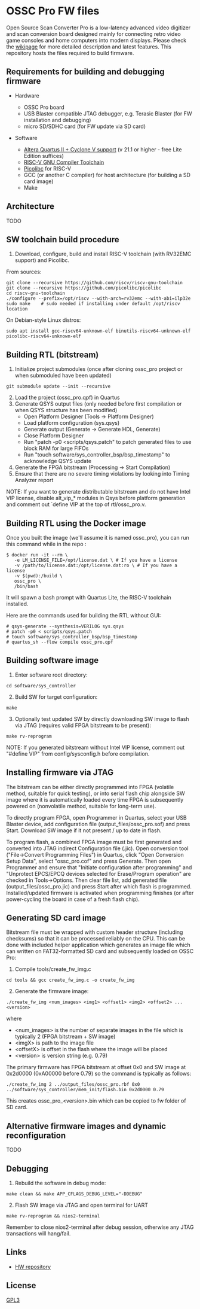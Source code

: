 OSSC Pro FW files
==============

Open Source Scan Converter Pro is a low-latency advanced video digitizer and scan conversion board designed mainly for connecting retro video game consoles and home computers into modern displays. Please check the [wikipage](http://junkerhq.net/xrgb/index.php?title=OSSC_Pro) for more detailed description and latest features. This repository hosts the files required to build firmware.

Requirements for building and debugging firmware
---------------------------------------------------
* Hardware
  * OSSC Pro board
  * USB Blaster compatible JTAG debugger, e.g. Terasic Blaster (for FW installation and debugging)
  * micro SD/SDHC card (for FW update via SD card)

* Software
  * [Altera Quartus II + Cyclone V support](http://dl.altera.com/?edition=lite) (v 21.1 or higher - free Lite Edition suffices)
  * [RISC-V GNU Compiler Toolchain](https://github.com/riscv/riscv-gnu-toolchain)
  * [Picolibc](https://github.com/picolibc/picolibc) for RISC-V
  * GCC (or another C compiler) for host architecture (for building a SD card image)
  * Make


Architecture
------------------------------
TODO


SW toolchain build procedure
--------------------------
1. Download, configure, build and install RISC-V toolchain (with RV32EMC support) and Picolibc.

From sources:
~~~~
git clone --recursive https://github.com/riscv/riscv-gnu-toolchain
git clone --recursive https://github.com/picolibc/picolibc
cd riscv-gnu-toolchain
./configure --prefix=/opt/riscv --with-arch=rv32emc --with-abi=ilp32e
sudo make    # sudo needed if installing under default /opt/riscv location
~~~~
On Debian-style Linux distros:
~~~~
sudo apt install gcc-riscv64-unknown-elf binutils-riscv64-unknown-elf picolibc-riscv64-unknown-elf
~~~~


Building RTL (bitstream)
--------------------------
1. Initialize project submodules (once after cloning ossc_pro project or when submoduled have been updated)
~~~~
git submodule update --init --recursive
~~~~
2. Load the project (ossc_pro.qpf) in Quartus
3. Generate QSYS output files (only needed before first compilation or when QSYS structure has been modified)
    * Open Platform Designer (Tools -> Platform Designer)
    * Load platform configuration (sys.qsys)
    * Generate output (Generate -> Generate HDL, Generate)
    * Close Platform Designer
    * Run "patch -p0 <scripts/qsys.patch" to patch generated files to use block RAM for large FIFOs
    * Run "touch software/sys_controller_bsp/bsp_timestamp" to acknowledge QSYS update
4. Generate the FPGA bitstream (Processing -> Start Compilation)
5. Ensure that there are no severe timing violations by looking into Timing Analyzer report

NOTE: If you want to generate distributable bitstream and do not have Intel VIP license, disable alt_vip_* modules in Qsys before platform generation and comment out \`define VIP at the top of rtl/ossc_pro.v.

Building RTL using the Docker image
--------------------------
Once you built the image (we'll assume it is named ossc_pro), you can run this command while in the repo :

~~~~
$ docker run -it --rm \
   -e LM_LICENSE_FILE=/opt/license.dat \ # If you have a license
   -v /path/to/license.dat:/opt/license.dat:ro \ # If you have a license
   -v $(pwd):/build \
   ossc_pro \
   /bin/bash
~~~~

It will spawn a bash prompt with Quartus Lite, the RISC-V toolchain installed.

Here are the commands used for building the RTL without GUI:
~~~~
# qsys-generate --synthesis=VERILOG sys.qsys
# patch -p0 < scripts/qsys.patch
# touch software/sys_controller_bsp/bsp_timestamp
# quartus_sh --flow compile ossc_pro.qpf
~~~~

Building software image
--------------------------
1. Enter software root directory:
~~~~
cd software/sys_controller
~~~~
2. Build SW for target configuration:
~~~~
make
~~~~
3. Optionally test updated SW by directly downloading SW image to flash via JTAG (requires valid FPGA bitstream to be present):
~~~~
make rv-reprogram
~~~~
NOTE: If you generated bitstream without Intel VIP license, comment out "#define VIP" from config/sysconfig.h before compilation.


Installing firmware via JTAG
--------------------------
The bitstream can be either directly programmed into FPGA (volatile method, suitable for quick testing), or into serial flash chip alongside SW image where it is automatically loaded every time FPGA is subsequently powered on (nonvolatile method, suitable for long-term use).

To directly program FPGA, open Programmer in Quartus, select your USB Blaster device, add configuration file (output_files/ossc_pro.sof) and press Start. Download SW image if it not present / up to date in flash.

To program flash, a combined FPGA image must be first generated and converted into JTAG indirect Configuration file (.jic). Open conversion tool ("File->Convert Programming Files") in Quartus, click "Open Conversion Setup Data", select "ossc_pro.cof" and press Generate. Then open Programmer and ensure that "Initiate configuration after programming" and "Unprotect EPCS/EPCQ devices selected for Erase/Program operation" are checked in Tools->Options. Then clear file list, add generated file (output_files/ossc_pro.jic) and press Start after which flash is programmed. Installed/updated firmware is activated when programming finishes (or after power-cycling the board in case of a fresh flash chip).


Generating SD card image
--------------------------
Bitstream file must be wrapped with custom header structure (including checksums) so that it can be processed reliably on the CPU. This can be done with included helper application which generates an image file which can written on FAT32-formatted SD card and subsequently loaded on OSSC Pro:

1. Compile tools/create_fw_img.c
~~~~
cd tools && gcc create_fw_img.c -o create_fw_img
~~~~
2. Generate the firmware image:
~~~~
./create_fw_img <num_images> <img1> <offset1> <img2> <offset2> ... <version>
~~~~
where
* \<num_images\> is the number of separate images in the file which is typically 2 (FPGA bitstream + SW image)
* \<imgX\> is path to the image file
* \<offsetX\> is offset in the flash where the image will be placed
* \<version\> is version string (e.g. 0.79)

The primary firmware has FPGA bitstream at offset 0x0 and SW image at 0x2d0000 (0xA00000 before 0.79) so the command is typically as follows:
~~~~
./create_fw_img 2 ../output_files/ossc_pro.rbf 0x0 ../software/sys_controller/mem_init/flash.bin 0x2d0000 0.79
~~~~
This creates ossc_pro_\<version\>.bin which can be copied to fw folder of SD card.

Alternative firmware images and dynamic reconfiguration
--------------------------
TODO

Debugging
--------------------------
1. Rebuild the software in debug mode:
~~~~
make clean && make APP_CFLAGS_DEBUG_LEVEL="-DDEBUG"
~~~~

2. Flash SW image via JTAG and open terminal for UART
~~~~
make rv-reprogram && nios2-terminal
~~~~
Remember to close nios2-terminal after debug session, otherwise any JTAG transactions will hang/fail.


Links
--------------------------
* [HW repository](https://github.com/marqs85/ossc_pro_hw)

License
---------------------------------------------------
[GPL3](LICENSE)